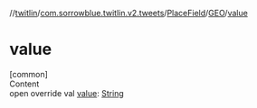 //[twitlin](../../../index.md)/[com.sorrowblue.twitlin.v2.tweets](../../index.md)/[PlaceField](../index.md)/[GEO](index.md)/[value](value.md)



# value  
[common]  
Content  
open override val [value](value.md): [String](https://kotlinlang.org/api/latest/jvm/stdlib/kotlin/-string/index.html)  



